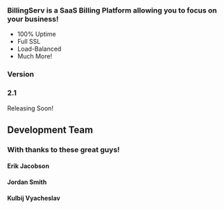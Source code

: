 ### BillingServ is a SaaS Billing Platform allowing you to focus on your business!

  - 100% Uptime
  - Full SSL
  - Load-Balanced
  - Much More!

### Version
### 2.1

Releasing Soon!

## Development Team

### With thanks to these great guys!

#### Erik Jacobson
#### Jordan Smith
#### Kulbij Vyacheslav